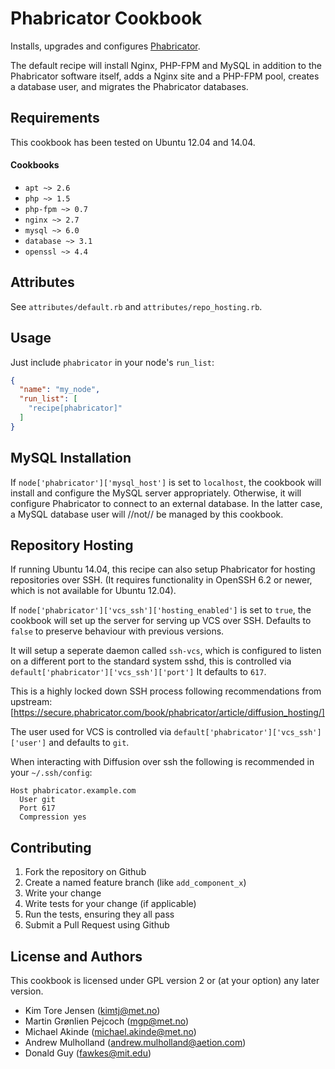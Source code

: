Phabricator Cookbook
====================
Installs, upgrades and configures [Phabricator](http://phabricator.org/).

The default recipe will install Nginx, PHP-FPM and MySQL in addition to the
Phabricator software itself, adds a Nginx site and a PHP-FPM pool, creates a
database user, and migrates the Phabricator databases.

Requirements
------------
This cookbook has been tested on Ubuntu 12.04 and 14.04.

#### Cookbooks
- `apt ~> 2.6`
- `php ~> 1.5`
- `php-fpm ~> 0.7`
- `nginx ~> 2.7`
- `mysql ~> 6.0`
- `database ~> 3.1`
- `openssl ~> 4.4`

Attributes
----------
See `attributes/default.rb` and `attributes/repo_hosting.rb`.

Usage
-----
Just include `phabricator` in your node's `run_list`:

```json
{
  "name": "my_node",
  "run_list": [
    "recipe[phabricator]"
  ]
}
```

MySQL Installation
------------------

If `node['phabricator']['mysql_host']` is set to `localhost`, the cookbook will
install and configure the MySQL server appropriately. Otherwise, it will
configure Phabricator to connect to an external database. In the latter case, a
MySQL database user will //not// be managed by this cookbook.

Repository Hosting
------------------

If running Ubuntu 14.04, this recipe can also setup Phabricator for hosting repositories
over SSH. (It requires functionality in OpenSSH 6.2 or newer, which is not available for
Ubuntu 12.04).

If `node['phabricator']['vcs_ssh']['hosting_enabled']` is set to `true`, the cookbook will
set up the server for serving up VCS over SSH.
Defaults to `false` to preserve behaviour with previous versions.

It will setup a seperate daemon called `ssh-vcs`, which  is configured to listen on a
different port to the standard system sshd, this is controlled via
`default['phabricator']['vcs_ssh']['port']` It defaults to `617`.

This is a highly locked down SSH process following recommendations from upstream:
[https://secure.phabricator.com/book/phabricator/article/diffusion_hosting/]

The user used for VCS is controlled via `default['phabricator']['vcs_ssh']['user']` and defaults
to `git`.

When interacting with Diffusion over ssh the following is recommended in your `~/.ssh/config`:

```
Host phabricator.example.com
  User git
  Port 617
  Compression yes
```


Contributing
------------
1. Fork the repository on Github
2. Create a named feature branch (like `add_component_x`)
3. Write your change
4. Write tests for your change (if applicable)
5. Run the tests, ensuring they all pass
6. Submit a Pull Request using Github

License and Authors
-------------------
This cookbook is licensed under GPL version 2 or (at your option) any later version.

* Kim Tore Jensen (kimtj@met.no)
* Martin Grønlien Pejcoch (mgp@met.no)
* Michael Akinde (michael.akinde@met.no)
* Andrew Mulholland (andrew.mulholland@aetion.com)
* Donald Guy (fawkes@mit.edu)
